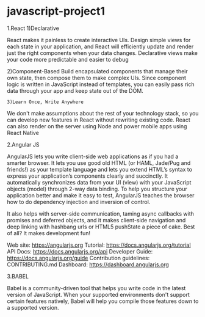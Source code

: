 # javascript-project1

1.React
 1)Declarative
 
React makes it painless to create interactive UIs. Design simple views for each state in your application, 
and React will efficiently update and render just the right components when your data changes.
Declarative views make your code more predictable and easier to debug           


 2)Component-Based
Build encapsulated components that manage their own state, then compose them to make complex UIs.
Since component logic is written in JavaScript instead of templates, you can easily pass rich data through your app and keep state out of the DOM.  

			 
	3)Learn Once, Write Anywhere
We don't make assumptions about the rest of your technology stack, so you can develop new features in React without rewriting existing code.
React can also render on the server using Node and power mobile apps using React Native


2.Angular JS

AngularJS lets you write client-side web applications as if you had a smarter browser. It lets you use good old HTML (or HAML, Jade/Pug and friends!) as your template language and lets you extend HTML’s syntax to express your application’s components clearly and succinctly. It automatically synchronizes data from your UI (view) with your JavaScript objects (model) through 2-way data binding. To help you structure your application better and make it easy to test, AngularJS teaches the browser how to do dependency injection and inversion of control.

It also helps with server-side communication, taming async callbacks with promises and deferred objects, and it makes client-side navigation and deep linking with hashbang urls or HTML5 pushState a piece of cake. Best of all? It makes development fun!

Web site: https://angularjs.org
Tutorial: https://docs.angularjs.org/tutorial
API Docs: https://docs.angularjs.org/api
Developer Guide: https://docs.angularjs.org/guide
Contribution guidelines: CONTRIBUTING.md
Dashboard: https://dashboard.angularjs.org

3.BABEL

Babel is a community-driven tool that helps you write code in the latest version of JavaScript.
When your supported environments don't support certain features natively, Babel will help you compile those features down to a supported version.
